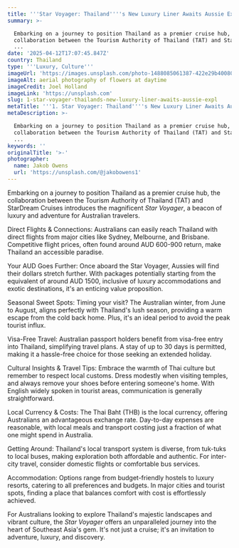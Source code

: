 ```yaml
---
title: '''Star Voyager: Thailand''''s New Luxury Liner Awaits Aussie Explorers'''
summary: >-

  Embarking on a journey to position Thailand as a premier cruise hub, the
  collaboration between the Tourism Authority of Thailand (TAT) and StarDream
  ...
date: '2025-04-12T17:07:45.847Z'
country: Thailand
type: '''Luxury, Culture'''
imageUrl: 'https://images.unsplash.com/photo-1488085061387-422e29b40080'
imageAlt: aerial photography of flowers at daytime
imageCredit: Joel Holland
imageLink: 'https://unsplash.com'
slug: 1-star-voyager-thailands-new-luxury-liner-awaits-aussie-expl
metaTitle: '''1. Star Voyager: Thailand''''s New Luxury Liner Awaits Aussie Explorers'''
metaDescription: >-

  Embarking on a journey to position Thailand as a premier cruise hub, the
  collaboration between the Tourism Authority of Thailand (TAT) and StarDream
  ...
keywords: ''
originalTitle: '>-'
photographer:
  name: Jakob Owens
  url: 'https://unsplash.com/@jakobowens1'
---
```








Embarking on a journey to position Thailand as a premier cruise hub, the collaboration between the Tourism Authority of Thailand (TAT) and StarDream Cruises introduces the magnificent *Star Voyager*, a beacon of luxury and adventure for Australian travelers.

Direct Flights & Connections: Australians can easily reach Thailand with direct flights from major cities like Sydney, Melbourne, and Brisbane. Competitive flight prices, often found around AUD 600-900 return, make Thailand an accessible paradise.

Your AUD Goes Further: Once aboard the Star Voyager, Aussies will find their dollars stretch further. With packages potentially starting from the equivalent of around AUD 1500, inclusive of luxury accommodations and exotic destinations, it's an enticing value proposition.

Seasonal Sweet Spots: Timing your visit? The Australian winter, from June to August, aligns perfectly with Thailand's lush season, providing a warm escape from the cold back home. Plus, it's an ideal period to avoid the peak tourist influx.

Visa-Free Travel: Australian passport holders benefit from visa-free entry into Thailand, simplifying travel plans. A stay of up to 30 days is permitted, making it a hassle-free choice for those seeking an extended holiday.

Cultural Insights & Travel Tips: Embrace the warmth of Thai culture but remember to respect local customs. Dress modestly when visiting temples, and always remove your shoes before entering someone's home. With English widely spoken in tourist areas, communication is generally straightforward.

Local Currency & Costs: The Thai Baht (THB) is the local currency, offering Australians an advantageous exchange rate. Day-to-day expenses are reasonable, with local meals and transport costing just a fraction of what one might spend in Australia.

Getting Around: Thailand's local transport system is diverse, from tuk-tuks to local buses, making exploration both affordable and authentic. For inter-city travel, consider domestic flights or comfortable bus services.

Accommodation: Options range from budget-friendly hostels to luxury resorts, catering to all preferences and budgets. In major cities and tourist spots, finding a place that balances comfort with cost is effortlessly achieved.

For Australians looking to explore Thailand's majestic landscapes and vibrant culture, the *Star Voyager* offers an unparalleled journey into the heart of Southeast Asia's gem. It's not just a cruise; it's an invitation to adventure, luxury, and discovery.
